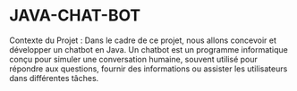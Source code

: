 # JAVA-CHAT-BOT

Contexte du Projet : 
Dans le cadre de ce projet, nous allons concevoir et développer un chatbot en Java. Un chatbot est un 
programme informatique conçu pour simuler une conversation humaine, souvent utilisé pour répondre 
aux questions, fournir des informations ou assister les utilisateurs dans différentes tâches.